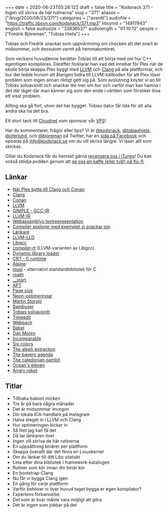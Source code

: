 +++
date = 2020-06-23T05:26:12Z
draft = false
title = "Kodsnack 371 - Ingen vill skriva de här rutinerna"
slug = "371"
aliases = ["/blog/2020/06/23/371"]
categories = ["avsnitt"]
audiofile = "https://traffic.libsyn.com/kodsnack/371.mp3"
libsynid = "14917943"
english = false
audiosize = "33836537"
audiolength = "01:10:12"
people = ["Fredrik Björeman", "Tobias Hieta"]
+++

Tobias och Fredrik snackar som uppvärmning om chocken att det snart är midsommar, och dessutom varmt på hemmakontoret.

Som veckans huvudämne berättar Tobias till att börja med om hur C++ egentligen kompileras. Därefter förklarar han vad det innebar för Plex när de skulle börja skeppa Plex byggt med [LLVM](https://en.wikipedia.org/wiki/LLVM) och [Clang](https://en.wikipedia.org/wiki/Clang) på alla plattformar, och hur det ledde honom att återigen bidra till LLVM-källkoden för att Plex löser problem som ingen annan riktigt gett sig på. Som avslutning knyter vi an till Tobias soloavsnitt och snackar lite mer om hur och varför man kan hamna i det där läget där man känner sig som den ende i världen som försöker lösa ett visst problem.

Allting ska gå fort, utom det här bygget. Tobias dator får lida för att alla andra ska ha det bra.

Ett stort tack till [Cloudnet](http://www.cloudnet.se) som sponsrar vår [VPS](http://en.wikipedia.org/wiki/Virtual_private_server)!

Har du kommentarer, frågor eller tips? Vi är [@kodsnack](https://www.twitter.com/kodsnack), [@tobiashieta](https://www.twitter.com/tobiashieta), [@oferlund](https://www.twitter.com/oferlund), och [@bjoreman](https://www.twitter.com/bjoreman) på Twitter, har en [sida på Facebook](https://www.facebook.com/kodsnack) och epostas på [info@kodsnack.se](mailto:info@kodsnack.se) om du vill skriva längre. Vi läser allt som skickas.

Gillar du Kodsnack får du hemskt gärna [recensera oss i iTunes](http://itunes.apple.com/se/podcast/kodsnack/id561631498?l=en)! Du kan också stödja podden genom att <a href="https://ko-fi.com/kodsnack" rel="payment">ge oss en kaffe (eller två!) på Ko-fi</a>.

## Länkar ##
* [När Plex bytte till Clang och Conan](https://kodsnack.se/296/)
* [Clang](https://en.wikipedia.org/wiki/Clang)
* [Conan](https://kodsnack.se/198/)
* [LLVM](https://en.wikipedia.org/wiki/LLVM)
* [GIMPLE - GCC-IR](https://gcc.gnu.org/wiki/GIMPLE)
* [LLVM-IR](https://hub.packtpub.com/introducing-llvm-intermediate-representation/)
* [Webassemblys textrepresentation](https://developer.mozilla.org/en-US/docs/WebAssembly/Understanding_the_text_format)
* [Compiler explorer med exemplet vi snackar om](https://godbolt.org/z/FwxTKk)
* [Länkare](https://en.wikipedia.org/wiki/Linker_%28computing%29)
* [LLVM-LLD](https://lld.llvm.org/)
* [Libgcc](https://wiki.osdev.org/Libgcc)
* [compiler-rt](https://compiler-rt.llvm.org/) (LLVM-varianten av Libgcc)
* [Dynamic library loader](http://www.yolinux.com/TUTORIALS/LibraryArchives-StaticAndDynamic.html)
* [CRT - C runtime](https://docs.microsoft.com/en-us/cpp/c-runtime-library/crt-library-features?view=vs-2019)
* [Alpine](https://en.wikipedia.org/wiki/Alpine_Linux)
* [musl](https://musl.libc.org/) - alternativt standardbibliotek för C
* [rpath](https://en.wikipedia.org/wiki/Rpath)
* [__start](http://www.muppetlabs.com/~breadbox/software/tiny/teensy.html)
* [APT](https://en.wikipedia.org/wiki/APT_%28software%29)
* [Page size](https://en.wikipedia.org/wiki/Page_%28computer_memory%29#Page_size_trade-off)
* [Neon-optimeringar](https://en.wikipedia.org/wiki/ARM_architecture#Advanced_SIMD_%28Neon%29)
* [Martin Storsjö](https://github.com/mstorsjo)
* [Bambuser](https://sv.wikipedia.org/wiki/Bambuser)
* [Tobias soloavsnitt](https://kodsnack.se/365/)
* [Timeedit](https://ww.timeedit.com/)
* [Webpack](https://webpack.js.org/)
* [Babel](https://babeljs.io/)
* [Dan Moren](https://dmoren.com/)
* [Incomparable](https://www.theincomparable.com/)
* [Six colors](https://sixcolors.com/)
* [The aleph extraction](https://dmoren.com/the-aleph-extraction/)
* [The bayern agenda](https://dmoren.com/the-bayern-agenda/)
* [The caledonian gambit](https://dmoren.com/the-caledonian-gambit/)
* [Ocean's eleven](https://en.wikipedia.org/wiki/Ocean%27s_Eleven)
* [Angry robot](https://www.angryrobotbooks.com/)

## Titlar ##
* Tillbaka bakom micken
* Tre år på bara några månader
* Det är midsommar imorgon
* Din lokala ICA-handlare på Instagram
* Halva steget in i LLVM och Clang
* Hur optimeringen kickar in
* Så litet jag kan få det
* Då tar länkaren över
* Ingen vill skriva de här rutinerna
* En uppsättning binärer per plattform
* Skeppa överallt där det finns en Linuxkernel
* Om du länkar till ditt Libc statiskt
* Leta efter dina bibliotek i framework-katalogen
* Rutiner som kör innan din binär kör
* En bootstrap-Clang
* Nu får vi bygga Clang igen
* En gång för varje plattform
* Varför behöver ni över huvud taget bygga er egen kompilator?
* Expertens förbannelse
* Det som är kvar måste vara möjligt att göra
* Det är ingen som jobbar på det